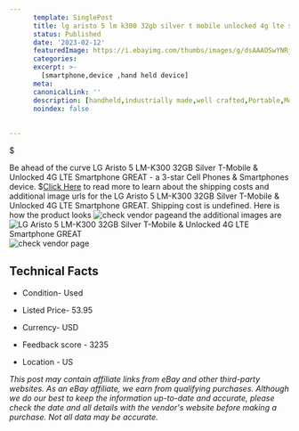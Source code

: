 ```yaml
---
      template: SinglePost
      title: lg aristo 5 lm k300 32gb silver t mobile unlocked 4g lte smartphone great
      status: Published
      date: '2023-02-12'
      featuredImage: https://i.ebayimg.com/thumbs/images/g/dsAAAOSwYNRjdm2Z/s-l225.jpg
      categories: 
      excerpt: >-
        [smartphone,device ,hand held device]
      meta:
      canonicalLink: ''
      description: [handheld,industrially made,well crafted,Portable,Mobile,Compact,Convenient,Lightweight,Maneuverable,Man-portable,Miniature,Carriable,Hand-held,Light,Holdable,Transportable,Mobile device,Pocket-sized,On-the-go,Wireless,Cordless,Compact size,Convenient size, smartphone,device ,hand held device]
      noindex: false
      
        
---
```

$

Be ahead of the curve LG Aristo 5 LM-K300 32GB Silver T-Mobile & Unlocked 4G LTE Smartphone GREAT - a 3-star Cell Phones & Smartphones device.
$[Click Here](https://www.ebay.com/itm/175570616425?hash=item28e0d30069%3Ag%3AdsAAAOSwYNRjdm2Z&mkevt=1&mkcid=1&mkrid=711-53200-19255-0&campid=%253CePNCampaignId%253E&customid=%253CreferenceId%253E&toolid=10049) to read more to learn about the shipping costs and additional image urls for the LG Aristo 5 LM-K300 32GB Silver T-Mobile & Unlocked 4G LTE Smartphone GREAT. Shipping cost is undefined. Here is how the product looks ![check vendor page](https://i.ebayimg.com/thumbs/images/g/dsAAAOSwYNRjdm2Z/s-l225.jpg)and the additional images are![LG Aristo 5 LM-K300 32GB Silver T-Mobile & Unlocked 4G LTE Smartphone GREAT](https://i.ebayimg.com/images/g/dsAAAOSwYNRjdm2Z/s-l1200.jpg)![check vendor page](https://origin-galleryplus.ebayimg.com/ws/web/175570616425_2_0_1/225x225.jpg,https://origin-galleryplus.ebayimg.com/ws/web/175570616425_3_0_1/225x225.jpg,https://origin-galleryplus.ebayimg.com/ws/web/175570616425_4_0_1/225x225.jpg,https://origin-galleryplus.ebayimg.com/ws/web/175570616425_5_0_1/225x225.jpg,https://origin-galleryplus.ebayimg.com/ws/web/175570616425_6_0_1/225x225.jpg,https://origin-galleryplus.ebayimg.com/ws/web/175570616425_7_0_1/225x225.jpg,https://origin-galleryplus.ebayimg.com/ws/web/175570616425_8_0_1/225x225.jpg,https://origin-galleryplus.ebayimg.com/ws/web/175570616425_9_0_1/225x225.jpg)



 ## Technical Facts 



     
      

 - Condition- Used 


      

 - Listed Price- 53.95 


      

 - Currency- USD 


      

 - Feedback score - 3235 


      

 - Location - US 


      
      

 *_This post may contain affiliate links from eBay and other third-party websites. As an eBay affiliate, we earn from qualifying purchases. Although we do our best to keep the information up-to-date and accurate, please check the date and all details with the vendor's website before making a purchase. Not all data may be accurate._*






